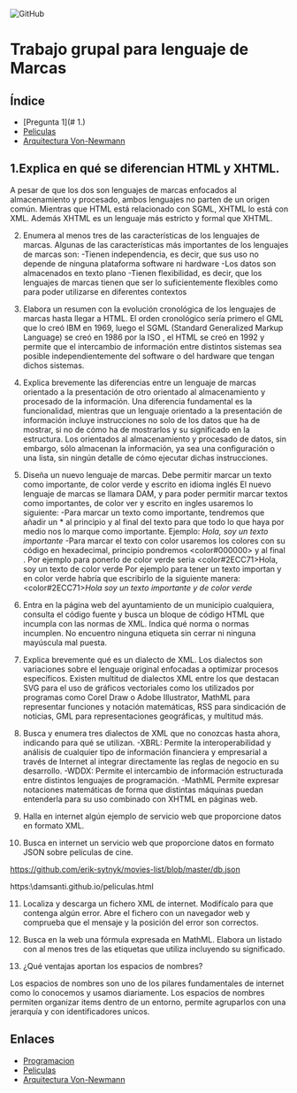 ![GitHub](https://www.educantabria.es/documents/8911298/8913497/logoIESMHP.png)

# Trabajo grupal para lenguaje de Marcas

## Índice

- [Pregunta 1](# 1.)
- [Peliculas](https://damsanti.github.io/peliculas.html)
- [Arquitectura Von-Newmann](https://damsanti.github.io/arquitectura.html)

## 1.Explica en qué se diferencian HTML y XHTML.
A pesar de que los dos son lenguajes de marcas enfocados al almacenamiento y procesado, ambos lenguajes no parten de un origen común. Mientras que HTML está relacionado con SGML, XHTML lo está con XML. Además XHTML es un lenguaje más estricto y formal que XHTML.

2. Enumera al menos tres de las características de los lenguajes de marcas.
Algunas de las características más importantes de los lenguajes de marcas son:
-Tienen independencia, es decir, que sus uso no depende de ninguna plataforma   software ni hardware
	-Los datos son almacenados en texto plano
-Tienen flexibilidad, es decir, que los lenguajes de marcas tienen que ser lo suficientemente flexibles como para poder utilizarse en diferentes contextos

3. Elabora un resumen con la evolución cronológica de los lenguajes de marcas hasta llegar a HTML.
El orden cronológico sería primero el GML que lo creó IBM en 1969, luego el SGML (Standard Generalized Markup Language) se creó en 1986 por la ISO , el HTML se creó en 1992 y permite que el intercambio de información entre distintos sistemas sea posible
independientemente del software o del hardware que tengan dichos sistemas.

4. Explica brevemente las diferencias entre un lenguaje de marcas orientado a la
presentación de otro orientado al almacenamiento y procesado de la información.
Una diferencia fundamental es la funcionalidad, mientras que un lenguaje orientado a la presentación de información incluye instrucciones no solo de los datos que ha de mostrar, si no de cómo ha de mostrarlos y su significado en la estructura.  Los orientados al almacenamiento y procesado de datos, sin embargo, sólo almacenan la información, ya
sea una configuración o una lista, sin ningún detalle de cómo ejecutar dichas instrucciones.

5. Diseña un nuevo lenguaje de marcas. Debe permitir marcar un texto como importante, de color verde y escrito en idioma inglés
El nuevo lenguaje de marcas se llamara DAM, y para poder permitir marcar textos como importantes, de color ver y escrito en ingles usaremos lo siguiente:
-Para marcar un texto como importante, tendremos que añadir un * al principio y al final del texto para que todo lo que haya por medio nos lo marque como importante.
Ejemplo: *Hola, soy un texto importante*
-Para marcar el texto con color usaremos los colores con su código en hexadecimal,
principio pondremos <color#000000> y al final <color>. 
Por ejemplo para ponerlo de color verde seria <color#2ECC71>Hola, soy un texto de color verde<color>
Por ejemplo para tener un texto importan y en color verde habría que escribirlo de la siguiente manera:
<color#2ECC71>*Hola soy un texto importante y de color verde*<color>


6. Entra en la página web del ayuntamiento de un municipio cualquiera, consulta el código fuente y busca un bloque de código HTML que incumpla con las normas de XML. Indica qué norma o normas incumplen.
No encuentro ninguna etiqueta sin cerrar ni ninguna mayúscula mal puesta.




7. Explica brevemente qué es un dialecto de XML.
Los dialectos son variaciones sobre el lenguaje original enfocadas a optimizar procesos específicos. Existen multitud de dialectos XML entre los que destacan SVG para el uso de gráficos vectoriales como los utilizados por programas como Corel Draw o Adobe Illustrator, MathML para representar funciones y notación matemáticas, RSS para sindicación de noticias, GML para representaciones geográficas, y multitud más.


8. Busca y enumera tres dialectos de XML que no conozcas hasta ahora, indicando para qué se utilizan.
-XBRL: Permite la interoperabilidad y análisis de cualquier tipo de información financiera y empresarial a través de Internet al integrar directamente las reglas de negocio en su desarrollo.
-WDDX: Permite el intercambio de información estructurada entre distintos lenguajes de programación.
-MathML Permite expresar notaciones matemáticas de forma que distintas máquinas puedan entenderla para su uso combinado con XHTML en páginas web.

9. Halla en internet algún ejemplo de servicio web que proporcione datos en formato XML.

10. Busca en internet un servicio web que proporcione datos en formato JSON sobre
películas de cine.

https://github.com/erik-sytnyk/movies-list/blob/master/db.json

https:\\damsanti.github.io/peliculas.html


11. Localiza y descarga un fichero XML de internet. Modifícalo para que contenga algún error. Abre el fichero con un navegador web y comprueba que el mensaje y la posición del error son correctos.


12. Busca en la web una fórmula expresada en MathML. Elabora un listado con al menos tres de las etiquetas que utiliza incluyendo su significado.


13. ¿Qué ventajas aportan los espacios de nombres?

Los espacios de nombres son uno de los pilares fundamentales de internet como lo conocemos y usamos diariamente. Los espacios de nombres permiten organizar items dentro de un entorno, permite agruparlos con una jerarquía y con identificadores
unicos.


## Enlaces

- [Programacion](https://damsanti.github.io/programacion.html)
- [Peliculas](https://damsanti.github.io/peliculas.html)
- [Arquitectura Von-Newmann](https://damsanti.github.io/arquitectura.html)